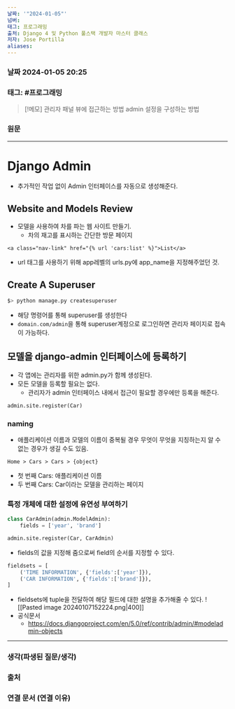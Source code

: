 ```yaml
---
날짜: '"2024-01-05"'
넘버: 
태그: 프로그래밍
출처: Django 4 및 Python 풀스택 개발자 마스터 클래스
저자: Jose Portilla
aliases:
---
```

### 날짜  2024-01-05 20:25

### 태그: #프로그래밍 

>[!메모]
> 관리자 패널 뷰에 접근하는 방법
> admin 설정을 구성하는 방법

### 원문
---
# Django Admin
- 추가적인 작업 없이 Admin 인터페이스를 자동으로 생성해준다.
## Website and Models Review
- 모델을 사용하여 차를 파는 웹 사이트 만들기.
	- 차의 재고를 표시하는 간단한 방문 페이지
```django
<a class="nav-link" href="{% url 'cars:list' %}">List</a>
```
- url 태그를 사용하기 위해 app레벨의 urls.py에 app_name을 지정해주었던 것.
## Create A Superuser
```sh
$> python manage.py createsuperuser
```
- 해당 명령어를 통해 superuser를 생성한다
- `domain.com/admin`을 통해 superuser계정으로 로그인하면 관리자 페이지로 접속이 가능하다.
## 모델을 django-admin 인터페이스에 등록하기
 - 각 앱에는 관리자를 위한 admin.py가 함께 생성된다.
 - 모든 모델을 등록할 필요는 없다.
	 - 관리자가 admin 인터페이스 내에서 접근이 필요할 경우에만 등록을 해준다.
```python
admin.site.register(Car)
```
### naming
- 애플리케이션 이름과 모델의 이름이 중복될 경우 무엇이 무엇을 지칭하는지 알 수 없는 경우가 생길 수도 있음.
```
Home > Cars > Cars > {object}
```
- 첫 번째 Cars: 애플리케이션 이름
- 두 번째 Cars: Car이라는 모델을 관리하는 페이지
### 특정 개체에 대한 설정에 유연성 부여하기
```python
class CarAdmin(admin.ModelAdmin):
	fields = ['year', 'brand']

admin.site.register(Car, CarAdmin)
```
- fields의 값을 지정해 줌으로써 field의 순서를 지정할 수 있다.
```python
fieldsets = [
	('TIME INFORMATION', {'fields':['year']}),
	('CAR INFORMATION', {'fields':['brand']}),
]
```
- fieldsets에 tuple을 전달하여 해당 필드에 대한 설명을 추가해줄 수 있다.
![[Pasted image 20240107152224.png|400]]
- 공식문서
	- https://docs.djangoproject.com/en/5.0/ref/contrib/admin/#modeladmin-objects


---
### 생각(파생된 질문/생각)

### 출처

### 연결 문서 (연결 이유)
